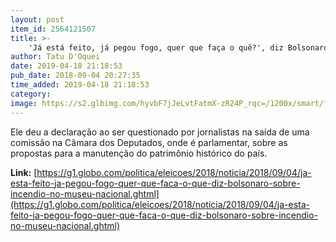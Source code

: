 ```yaml
---
layout: post
item_id: 2564121507
title: >-
    'Já está feito, já pegou fogo, quer que faça o quê?', diz Bolsonaro sobre incêndio no Museu Nacional
author: Tatu D'Oquei
date: 2019-04-18 21:18:53
pub_date: 2018-09-04 20:27:35
time_added: 2019-04-18 21:18:53
category: 
image: https://s2.glbimg.com/hyvbF7jJeLvtFatmX-zR24P_rqc=/1200x/smart/filters:cover():strip_icc()/s04.video.glbimg.com/x720/6996111.jpg
---
```


Ele deu a declaração ao ser questionado por jornalistas na saída de uma comissão na Câmara dos Deputados, onde é parlamentar, sobre as propostas para a manutenção do patrimônio histórico do país.

**Link:** [https://g1.globo.com/politica/eleicoes/2018/noticia/2018/09/04/ja-esta-feito-ja-pegou-fogo-quer-que-faca-o-que-diz-bolsonaro-sobre-incendio-no-museu-nacional.ghtml](https://g1.globo.com/politica/eleicoes/2018/noticia/2018/09/04/ja-esta-feito-ja-pegou-fogo-quer-que-faca-o-que-diz-bolsonaro-sobre-incendio-no-museu-nacional.ghtml)

